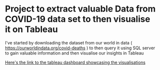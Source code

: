 # Project to extract valuable Data from COVID-19 data set to then visualise it on Tableau

I've started by downloading the dataset from our world in data ( https://ourworldindata.org/covid-deaths ) to then query it using SQL server to gain valuable information and then visualise our insights in Tableau

<a href="https://public.tableau.com/app/profile/anes.ferdjani/viz/CovidDataStatistics/Tableaudebord1">Here's the link to the tableau dashboard showcasing the visualisations</a>
